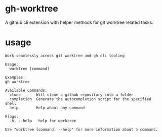 # gh-worktree
A github cli extension with helper methods for git worktree related tasks.

# usage
```
Work seamlessly across git worktree and gh cli tooling

Usage:
  worktree [command]

Examples:
gh worktree

Available Commands:
  clone       Will clone a github repository into a folder
  completion  Generate the autocompletion script for the specified shell
  help        Help about any command

Flags:
  -h, --help   help for worktree

Use "worktree [command] --help" for more information about a command.
```
